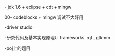 <p>- jdk 1.6 + eclipse + cdt + mingw</p><p>00- codeblocks + mingw 调试不大好用<br /></p><p>-driver studio</p><p>-研究代码及基本实现原理UI frameworks&nbsp;  :qt , gtkmm<br /></p>-poj上的题目